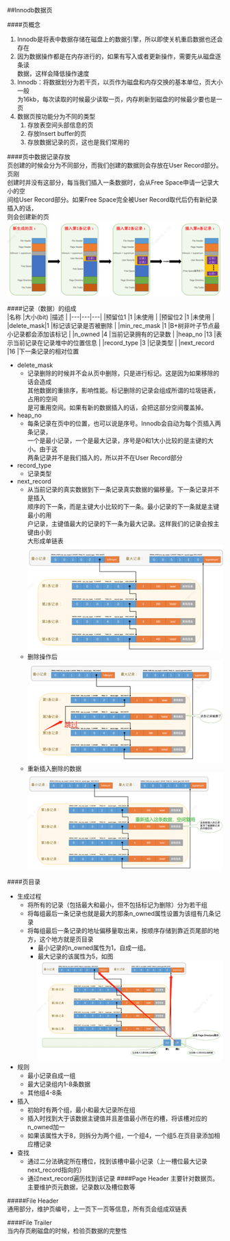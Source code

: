 ##Innodb数据页  

####页概念
1. Innodb是将表中数据存储在磁盘上的数据引擎，所以即使关机重启数据也还会存在  
2. 因为数据操作都是在内存进行的，如果有写入或者更新操作，需要先从磁盘逐条读  
数据，这样会降低操作速度  
3. Innodb：将数据划分为若干页，以页作为磁盘和内存交换的基本单位，页大小一般  
为16kb，每次读取的时候最少读取一页，内存刷新到磁盘的时候最少要也是一页  
4. 数据页按功能分为不同的类型  
    1. 存放表空间头部信息的页
    2. 存放Insert buffer的页
    3. 存放数据记录的页，这也是我们常用的  

####页中数据记录存放  
页创建的时候会分为不同部分，而我们创建的数据则会存放在User Record部分。页刚  
创建时并没有这部分，每当我们插入一条数据时，会从Free Space申请一记录大小的空  
间给User Record部分。如果Free Space完全被User Record取代后仍有新纪录插入的话，  
则会创建新的页  
![页结构!](/studyforbat/pic/page.png "页")  

####记录（数据）的组成  
|名称   |大小(bit)   |描述   |
|---|---|---|
|预留位1   |1  |未使用   |
|预留位2   |1   |未使用   |
|delete_mask|1  |标记该记录是否被删除   |
|min_rec_mask   |1   |B+树非叶子节点最小记录都会添加该标记   |
|n_owned   |4   |当前记录拥有的记录数   |
|heap_no   |13   |表示当前记录在记录堆中的位置信息   |
|record_type   |3   |记录类型   |
|next_record   |16   |下一条记录的相对位置  
- delete_mask  
    - 记录删除的时候并不会从页中删除，只是进行标记。这是因为如果移除的话会造成  
    其他数据的重排序，影响性能。标记删除的记录会组成所谓的垃圾链表，占用的空间  
    是可重用空间。如果有新的数据插入的话，会把这部分空间覆盖掉。
- heap_no
    - 每条记录在页中的位置，也可以说是序号。Innodb会自动为每个页插入两条记录，  
    一个是最小记录，一个是最大记录，序号是0和1大小比较的是主键的大小。由于这  
    两条记录并不是我们插入的，所以并不在User Record部分  
- record_type  
    - 记录类型  
- next_record  
    - 从当前记录的真实数据到下一条记录真实数据的偏移量。下一条记录并不是插入  
    顺序的下一条，而是主键大小比较的下一条。最小记录的下一条就是主键最小的用  
    户记录，主键值最大的记录的下一条为最大记录。这样我们的记录会按主键由小到  
    大形成单链表   
    ![Next_Record!](/studyforbat/pic/next_record.png "Next_Record")   
    - 删除操作后  
    ![delete!](/studyforbat/pic/del_record.png "删除")  
    - 重新插入删除的数据  
    ![insert!](/studyforbat/pic/insert_record.png "插入")  

####页目录
- 生成过程
    - 将所有的记录（包括最大和最小，但不包括标记为删除）分为若干组
    - 将每组最后一条记录也就是最大的那条n_owned属性设置为该组有几条记录
    - 将每组最后一条记录的地址偏移量取出来，按顺序存储到靠近页尾部的地方，这个地方就是页目录
        - 最小记录的n_owned属性为1，自成一组。
        - 最大记录的该属性为5，如图  
        ![dir!](/studyforbat/pic/page_dir.png "结构")  
- 规则
    - 最小记录自成一组
    - 最大记录组内1-8条数据
    - 其他组4-8条
- 插入  
    - 初始时有两个组，最小和最大记录所在组
    - 插入时找到大于该数据主键值并且差值最小所在的槽，将该槽对应的n_owned加一
    - 如果该属性大于8，则拆分为两个组，一个组4，一个组5.在页目录添加相应槽记录
- 查找
    - 通过二分法确定所在槽位，找到该槽中最小记录（上一槽位最大记录next_record指向的）
    - 通过next_record遍历找到该记录
####Page Header
主要针对数据页。主要维护页元数据，记录数以及槽位数等  

#####File Header  
通用部分，维护页编号，上一页下一页等信息，所有页会组成双链表  

####File Trailer  
当内存页刷磁盘的时候，检验页数据的完整性
